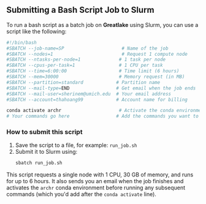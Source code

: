 ## Submitting a Bash Script Job to Slurm

To run a bash script as a batch job on **Greatlake** using Slurm, you can use a script like the following:

```bash
#!/bin/bash
#SBATCH --job-name=SP                     # Name of the job
#SBATCH --nodes=1                         # Request 1 compute node
#SBATCH --ntasks-per-node=1              # 1 task per node
#SBATCH --cpus-per-task=1                # 1 CPU per task
#SBATCH --time=6:00:00                   # Time limit (6 hours)
#SBATCH --mem=30000                      # Memory request (in MB)
#SBATCH --partition=standard            # Partition name
#SBATCH --mail-type=END                 # Get email when the job ends
#SBATCH --mail-user=sherinem@umich.edu  # Your email address
#SBATCH --account=thahoang99            # Account name for billing

conda activate archr                     # Activate the conda environment
# Your commands go here                 # Add the commands you want to run below this line

```

### How to submit this script

1. Save the script to a file, for example: `run_job.sh`
2. Submit it to Slurm using:
   ```bash
   sbatch run_job.sh
   ```

This script requests a single node with 1 CPU, 30 GB of memory, and runs for up to 6 hours. It also sends you an email when the job finishes and activates the `archr` conda environment before running any subsequent commands (which you'd add after the `conda activate` line).


